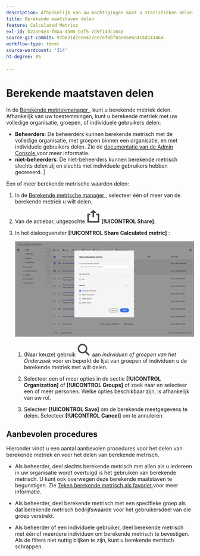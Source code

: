 ```yaml
---
description: Afhankelijk van uw machtigingen kunt u statistieken delen met uw hele organisatie, groepen of individuele gebruikers.
title: Berekende maatstaven delen
feature: Calculated Metrics
exl-id: b2a3e4e3-f0aa-4505-b3f5-7d9f14dc1640
source-git-commit: 97b831d7eee477ee7ef0bf8ae65e6a415d243464
workflow-type: tm+mt
source-wordcount: '314'
ht-degree: 0%

---
```


# Berekende maatstaven delen

In de [ Berekende metriekmanager ](cm-manager.md), kunt u berekende metriek delen. Afhankelijk van uw toestemmingen, kunt u berekende metriek met uw volledige organisatie, groepen, of individuele gebruikers delen:

* **Beheerders**: De beheerders kunnen berekende metrisch met de volledige organisatie, met groepen binnen een organisatie, en met individuele gebruikers delen. Zie de [ documentatie van de Admin Console ](https://helpx.adobe.com/enterprise/using/manage-products.html) voor meer informatie.
* **niet-beheerders**: De niet-beheerders kunnen berekende metrisch slechts delen zij en slechts met individuele gebruikers hebben gecreeerd. |

Een of meer berekende metrische waarden delen:

1. In de [ Berekende metrische manager ](cm-manager.md), selecteer één of meer van de berekende metriek u wilt delen.
1. Van de actiebar, uitgezochte ![ Aandeel ](/help/assets/icons/ShareAlt.svg) **[!UICONTROL Share]**.
1. In het dialoogvenster **[!UICONTROL Share Calculated metric]** :

   ![ Deel berekende metriekdialoog ](assets/share-calculated-metrics-dialog.png)

   1. (Naar keuze) gebruik ![ Onderzoek ](/help/assets/icons/Search.svg) aan *individuen of groepen van het Onderzoek* voor en beperkt de lijst van groepen of individuen u de berekende metriek met wilt delen.

   1. Selecteer een of meer opties in de sectie **[!UICONTROL Organization]** of **[!UICONTROL Groups]** of zoek naar en selecteer een of meer personen. Welke opties beschikbaar zijn, is afhankelijk van uw rol.

   1. Selecteer **[!UICONTROL Save]** om de berekende meetgegevens te delen. Selecteer **[!UICONTROL Cancel]** om te annuleren.

## Aanbevolen procedures

Hieronder vindt u een aantal aanbevolen procedures voor het delen van berekende metriek en voor het delen van berekende metrisch.

* Als beheerder, deel slechts berekende metrisch met allen als u iedereen in uw organisatie wordt overtuigd is het gebruiken van berekende metrisch. U kunt ook overwegen deze berekende maatstaven te begunstigen. Zie [ Teken berekende metrisch als favoriet ](cm-favorite.md) voor meer informatie.

* Als beheerder, deel berekende metrisch met een specifieke groep als dat berekende metrisch bedrijfswaarde voor het gebruikersdeel van die groep verstrekt.

* Als beheerder of een individuele gebruiker, deel berekende metrisch met één of meerdere individuen om berekende metrisch te bevestigen. Als de filters niet nuttig blijken te zijn, kunt u berekende metrisch schrappen.


<!--

Depending on your permissions, you can share metrics with your whole organization, groups, or individual users.

|  Role | Permissions |
|---|---|
|  Administrator  | Can share metrics with All, with Groups, and with Users. Groups are set up as permission groups in the Admin console.  |
|  Non-Administrator  | Can share metrics only with individual users.  |

To share a calculated metric:

1. In the Calculated metrics manager, mark the checkbox next to the metric you want to share.

   ![Calculated metrics manager showing the available icons across the top of the window including Hide Filters, Tag, Share, Delete, and Copy.](assets/cm_task_bar.png)

1. Select the **[!UICONTROL Share]** icon. ![](https://spectrum.adobe.com/static/icons/workflow_18/Smock_Share_18_N.svg)

   The Share Calculated metric dialog box displays.

   ![Share Calculated metric window with All selected for the Organization.](assets/cm_share.png)

1. Select **[!UICONTROL Share]**.

1. Choose who you want to share with:

   * **[!UICONTROL All]** (Administrators only): Shares with all users in the organization.

     Consider sharing with all only if it's of use to the entire company and everyone is comfortable using it. In this case, you should also consider making it an [approved metric](/help/components/calc-metrics/cm-workflow/cm-approving.md).
   
   * **[!UICONTROL Groups]** (Administrators only): Select any groups you want to share with.

     Consider sharing with a group if the metric provides good business value for that team.
   
   * **[!UICONTROL Individual users]**: Search for and select the individual users you want to share with.

      This is the only share option available to all users. Administrators might want to use this option to vet and validate a metric prior to making it available to a group or to everyone. If the metric isn't useful, it can be discarded. Administrators should not officially approve this type of metric.

1. Select **[!UICONTROL Share]**.

   The Shared icon appears next to the metric: ![](https://spectrum.adobe.com/static/icons/workflow_18/Smock_Share_18_N.svg).

1. You can filter on metrics shared with you by going to **[!UICONTROL Filters]** > **[!UICONTROL Other Filters]** > **[!UICONTROL Shared with Me]**.

1. (Optional) To filter the list of calculated metrics in the Calculated metrics manager to show only metrics that are shared with you, select the **Filter** icon, expand **[!UICONTROL Other filters]**, then select **[!UICONTROL Shared with me]**.

-->
